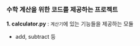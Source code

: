 ### 수학 계산을 위한 코드를 제공하는 프로젝트 
**1. calculator.py** : `계산기`에 있는 기능들을 제공하는 모듈
- add, subtract 등
  
   
